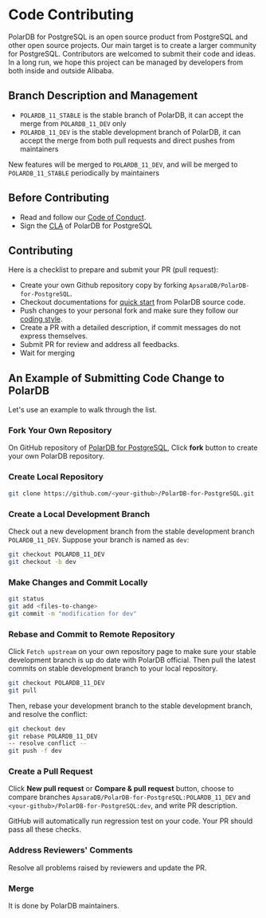 # Code Contributing

PolarDB for PostgreSQL is an open source product from PostgreSQL and other open source projects. Our main target is to create a larger community for PostgreSQL. Contributors are welcomed to submit their code and ideas. In a long run, we hope this project can be managed by developers from both inside and outside Alibaba.

## Branch Description and Management

- `POLARDB_11_STABLE` is the stable branch of PolarDB, it can accept the merge from `POLARDB_11_DEV` only
- `POLARDB_11_DEV` is the stable development branch of PolarDB, it can accept the merge from both pull requests and direct pushes from maintainers

New features will be merged to `POLARDB_11_DEV`, and will be merged to `POLARDB_11_STABLE` periodically by maintainers

## Before Contributing

- Read and follow our [Code of Conduct](./code-of-conduct.md).
- Sign the [CLA](https://gist.github.com/alibaba-oss/151a13b0a72e44ba471119c7eb737d74) of PolarDB for PostgreSQL

## Contributing

Here is a checklist to prepare and submit your PR (pull request):

- Create your own Github repository copy by forking `ApsaraDB/PolarDB-for-PostgreSQL`.
- Checkout documentations for [quick start](../guide/quick-start.md) from PolarDB source code.
- Push changes to your personal fork and make sure they follow our [coding style](./coding-style.md).
- Create a PR with a detailed description, if commit messages do not express themselves.
- Submit PR for review and address all feedbacks.
- Wait for merging

## An Example of Submitting Code Change to PolarDB

Let's use an example to walk through the list.

### Fork Your Own Repository

On GitHub repository of [PolarDB for PostgreSQL](https://github.com/ApsaraDB/PolarDB-for-PostgreSQL), Click **fork** button to create your own PolarDB repository.

### Create Local Repository

```bash
git clone https://github.com/<your-github>/PolarDB-for-PostgreSQL.git
```

### Create a Local Development Branch

Check out a new development branch from the stable development branch `POLARDB_11_DEV`. Suppose your branch is named as `dev`:

```bash
git checkout POLARDB_11_DEV
git checkout -b dev
```

### Make Changes and Commit Locally

```bash
git status
git add <files-to-change>
git commit -m "modification for dev"
```

### Rebase and Commit to Remote Repository

Click `Fetch upstream` on your own repository page to make sure your stable development branch is up do date with PolarDB official. Then pull the latest commits on stable development branch to your local repository.

```bash
git checkout POLARDB_11_DEV
git pull
```

Then, rebase your development branch to the stable development branch, and resolve the conflict:

```bash
git checkout dev
git rebase POLARDB_11_DEV
-- resolve conflict --
git push -f dev
```

### Create a Pull Request

Click **New pull request** or **Compare & pull request** button, choose to compare branches `ApsaraDB/PolarDB-for-PostgreSQL:POLARDB_11_DEV` and `<your-github>/PolarDB-for-PostgreSQL:dev`, and write PR description.

GitHub will automatically run regression test on your code. Your PR should pass all these checks.

### Address Reviewers' Comments

Resolve all problems raised by reviewers and update the PR.

### Merge

It is done by PolarDB maintainers.
